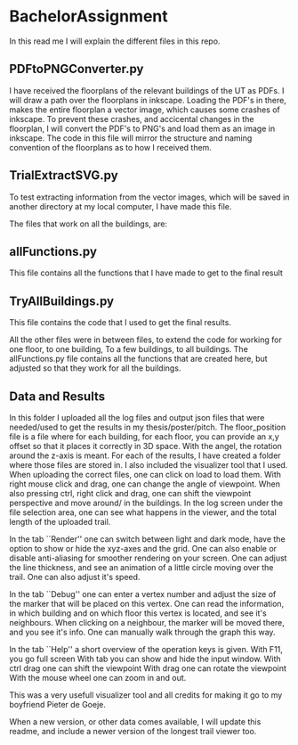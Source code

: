 # BachelorAssignment
In this read me I will explain the different files in this repo.

## PDFtoPNGConverter.py
I have received the floorplans of the relevant buildings of the UT as PDFs. I will draw
a path over the floorplans in inkscape. Loading the PDF's in there, makes the entire floorplan
a vector image, which causes some crashes of inkscape. To prevent these crashes, and accicental
changes in the floorplan, I will convert the PDF's to PNG's and load them as an image in inkscape.
The code in this file will mirror the structure and naming convention of the floorplans as to how I received
them. 

## TrialExtractSVG.py
To test extracting information from the vector images, which will be saved in another directory at my local
computer, I have made this file.

The files that work on all the buildings, are:
## allFunctions.py
This file contains all the functions that I have made to get to the final result

## TryAllBuildings.py
This file contains the code that I used to get the final results.

All the other files were in between files, to extend the code for working for one floor, to one building,
To a few buildings, to all buildings. The allFunctions.py file contains all the functions that are created
here, but adjusted so that they work for all the buildings.

## Data and Results
In this folder I uploaded all the log files and output json files that were needed/used to get the results in my thesis/poster/pitch. The floor_position file is a file where for each building, for each floor, you can provide an x,y offset so that it places it correctly in 3D space. With the angel, the rotation around the z-axis is meant. 
For each of the results, I have created a folder where those files are stored in. I also included the visualizer tool that I used. When uploading the correct files, one can click on load to load them. With right mouse click and drag, one can change the angle of viewpoint. When also pressing ctrl, right click and drag, one can shift the viewpoint perspective and move around/ in the buildings. In the log screen under the file selection area, one can see what happens in the viewer, and the total length of the uploaded trail.

In the tab ``Render'' one can switch between light and dark mode, have the option to show or hide the xyz-axes and the grid. One can also enable or disable anti-aliasing for smoother rendering on your screen. One can adjust the line thickness, and see an animation of a little circle moving over the trail. One can also adjust it's speed.

In the tab ``Debug'' one can enter a vertex number and adjust the size of the marker that will be placed on this vertex. One can read the information, in which building and on which floor this vertex is located, and see it's neighbours. When clicking on a neighbour, the marker will be moved there, and you see it's info. One can manually walk through the graph this way.

In the tab ``Help'' a short overview of the operation keys is given.
With F11, you go full screen
With tab you can show and hide the input window.
With ctrl drag one can shift the viewpoint 
With drag one can rotate the viewpoint
With the mouse wheel one can zoom in and out.

This was a very usefull visualizer tool and all credits for making it go to my boyfriend Pieter de Goeje.


When a new version, or other data comes available, I will update this readme, and include a newer version of the longest trail viewer too.

